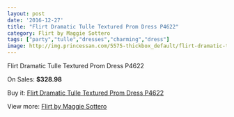 ```yaml
---
layout: post
date: '2016-12-27'
title: "Flirt Dramatic Tulle Textured Prom Dress P4622"
category: Flirt by Maggie Sottero
tags: ["party","tulle","dresses","charming","dress"]
image: http://img.princessan.com/5575-thickbox_default/flirt-dramatic-tulle-textured-prom-dress-p4622.jpg
---
```

Flirt Dramatic Tulle Textured Prom Dress P4622

On Sales: **$328.98**
<a href="https://www.princessan.com/en/flirt-by-maggie-sottero/2545-flirt-dramatic-tulle-textured-prom-dress-p4622.html"><amp-img layout="responsive" width="600" height="600" src="//img.princessan.com/5575-thickbox_default/flirt-dramatic-tulle-textured-prom-dress-p4622.jpg" alt="Flirt Dramatic Tulle Textured Prom Dress P4622 0" /></a>
<a href="https://www.princessan.com/en/flirt-by-maggie-sottero/2545-flirt-dramatic-tulle-textured-prom-dress-p4622.html"><amp-img layout="responsive" width="600" height="600" src="//img.princessan.com/5576-thickbox_default/flirt-dramatic-tulle-textured-prom-dress-p4622.jpg" alt="Flirt Dramatic Tulle Textured Prom Dress P4622 1" /></a>

Buy it: [Flirt Dramatic Tulle Textured Prom Dress P4622](https://www.princessan.com/en/flirt-by-maggie-sottero/2545-flirt-dramatic-tulle-textured-prom-dress-p4622.html "Flirt Dramatic Tulle Textured Prom Dress P4622")

View more: [Flirt by Maggie Sottero](https://www.princessan.com/en/20-flirt-by-maggie-sottero "Flirt by Maggie Sottero")